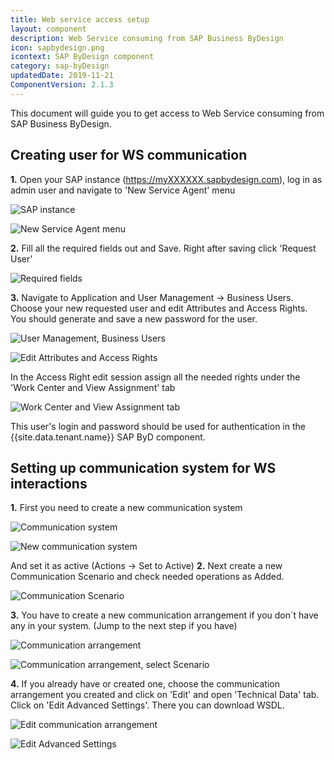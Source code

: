 ```yaml
---
title: Web service access setup
layout: component
description: Web Service consuming from SAP Business ByDesign
icon: sapbydesign.png
icontext: SAP ByDesign component
category: sap-byDesign
updatedDate: 2019-11-21
ComponentVersion: 2.1.3
---
```


This document will guide you to get access to Web Service consuming from SAP Business ByDesign.

## Creating user for WS communication

**1.** Open your SAP instance (https://myXXXXXX.sapbydesign.com), log in as admin user and navigate to 'New Service Agent' menu

![SAP instance](img/communication-setup1.png)

![New Service Agent menu](img/communication-setup2.png)

**2.** Fill all the required fields out and Save. Right after saving click 'Request User'

![Required fields](img/communication-setup3.png)

**3.** Navigate to Application and User Management -> Business Users. Choose your new requested user and edit Attributes and Access Rights. You should generate and save a new password for the user.

![User Management, Business Users](img/communication-setup4.png)

![Edit Attributes and Access Rights](img/communication-setup5.png)

In the Access Right edit session assign all the needed rights under the 'Work Center and View Assignment' tab

![Work Center and View Assignment tab](img/communication-setup6.png)

This user's login and password should be used for authentication in the {{site.data.tenant.name}} SAP ByD component.

## Setting up communication system for WS interactions

**1.** First you need to create a new communication system

![Communication system](img/communication-setup7.png)

![New communication system](img/new-service-agent1.png)

And set it as active (Actions -> Set to Active)
**2.** Next create a new Communication Scenario and check needed operations as Added.

![Communication Scenario](img/new-service-agent2.png)

**3.** You have to create a new communication arrangement if you don´t have any in your system. (Jump to the next step if you have)

![Communication arrangement](img/new-service-agent3.png)

![Communication arrangement, select Scenario](img/new-service-agent4.png)

**4.** If you already have or created one, choose the communication arrangement you created and click on 'Edit' and open 'Technical Data' tab. Click on 'Edit Advanced Settings'. There you can download WSDL.

![Edit communication arrangement](img/new-service-agent5.png)


![Edit Advanced Settings](img/new-service-agent6.png)
